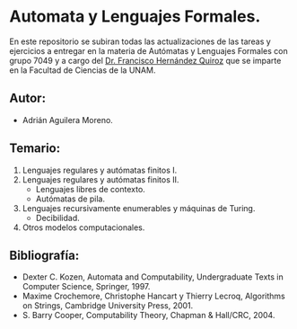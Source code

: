 # Automata y Lenguajes Formales.
En este repositorio se subiran todas las actualizaciones
de las tareas y ejercicios a entregar en la materia de
Autómatas y Lenguajes Formales con grupo 7049 y a cargo
del [Dr. Francisco Hernández Quiroz](https://www.researchgate.net/profile/Francisco-Hernandez-Quiroz)
que se imparte en la Facultad de Ciencias de la UNAM.
## Autor:
* Adrián Aguilera Moreno.
## Temario:
1. Lenguajes regulares y autómatas finitos I.
2. Lenguajes regulares y autómatas finitos II.
   * Lenguajes libres de contexto.
   * Autómatas de pila.
3. Lenguajes recursivamente enumerables y máquinas de Turing.
   * Decibilidad.
4. Otros modelos computacionales.
## Bibliografía:
* Dexter C. Kozen, Automata and Computability, Undergraduate Texts in Computer Science, Springer, 1997.
* Maxime Crochemore, Christophe Hancart y Thierry Lecroq, Algorithms on Strings, Cambridge University Press, 2001.
* S. Barry Cooper, Computability Theory, Chapman & Hall/CRC, 2004.